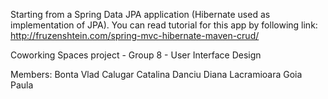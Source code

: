 Starting from a Spring Data JPA application (Hibernate used as implementation of JPA).
You can read tutorial for this app by following link: http://fruzenshtein.com/spring-mvc-hibernate-maven-crud/

Coworking Spaces project - Group 8 - User Interface Design 

Members: Bonta Vlad
         Calugar Catalina
         Danciu Diana Lacramioara
         Goia Paula

